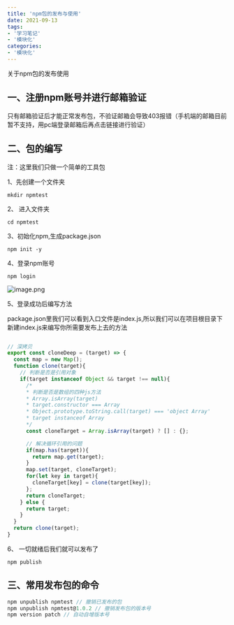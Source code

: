 ```yaml
---
title: 'npm包的发布与使用'
date: 2021-09-13
tags:
- '学习笔记'
- '模块化'
categories:
- '模块化'
---
```


关于npm包的发布使用
<!-- more -->

## 一、注册npm账号并进行邮箱验证
 
只有邮箱验证后才能正常发布包，不验证邮箱会导致403报错（手机端的邮箱目前暂不支持，用pc端登录邮箱后再点击链接进行验证）

## 二、包的编写

注：这里我们只做一个简单的工具包

1、先创建一个文件夹

`mkdir npmtest`

2、 进入文件夹

`cd npmtest`

3、初始化npm,生成package.json

`npm init -y`

4、登录npm账号

`npm login`


![image.png](https://p6-juejin.byteimg.com/tos-cn-i-k3u1fbpfcp/92fa1afef998466ea78f6bb4a41b86a9~tplv-k3u1fbpfcp-watermark.image?)

5、登录成功后编写方法

package.json里我们可以看到入口文件是index.js,所以我们可以在项目根目录下新建index.js来编写你所需要发布上去的方法


```js

// 深拷贝
export const cloneDeep = (target) => {
  const map = new Map();
  function clone(target){
    // 判断是否是引用对象
    if(target instanceof Object && target !== null){
      /*
      * 判断是否是数组的四种js方法
      * Array.isArray(target)
      * target.constructor === Array
      * Object.prototype.toString.call(target) === 'object Array'
      * target instanceof Array
      */
      const cloneTarget = Array.isArray(target) ? [] : {};

      // 解决循环引用的问题
      if(map.has(target)){
        return map.get(target);
      }
      map.set(target, cloneTarget);
      for(let key in target){
        cloneTarget[key] = clone(target[key]);
      };
      return cloneTarget;
    } else {
      return target;
    }
  }
  return clone(target);
}
```
6、 一切就绪后我们就可以发布了

`npm publish`

## 三、常用发布包的命令

```js
npm unpublish npmtest // 撤销已发布的包
npm unpublish npmtest@1.0.2 // 撤销发布包的版本号
npm version patch // 自动自增版本号
```


